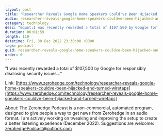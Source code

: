 ```yaml
---
layout: post
title: "Researcher Reveals Google Home Speakers Could've Been Hijacked And Turned Into Wiretaps"
audio: researcher-reveals-google-home-speakers-couldve-been-hijacked-and-turned-wiretaps-5
category: technology
desc: "&quot;I was recently rewarded a total of $107,500 by Google for responsibly disclosing security issues...&quot; "
duration: 00:01:59
length: 119
datetime: Fri, 30 Dec 2022 23:30:00 +0000
tags: podcast
guid: researcher-reveals-google-home-speakers-couldve-been-hijacked-and-turned-wiretaps-0
order: 0
---
```

&quot;I was recently rewarded a total of $107,500 by Google for responsibly disclosing security issues...&quot; 

Link: [https://www.zerohedge.com/technology/researcher-reveals-google-home-speakers-couldve-been-hijacked-and-turned-wiretaps](https://www.zerohedge.com/technology/researcher-reveals-google-home-speakers-couldve-been-hijacked-and-turned-wiretaps)

About: The Zerohedge Podcast is a non-commercial, automated program, designed to give people a way to get news from Zerohedge in an audio format.  I am actively working on tweaking and improving the setup to create a better listening experience (December 2022).  Suggestions are welcome: [zerohedgePodcast@outlook.com](mailto:zerohedgePodcast@outlook.com)